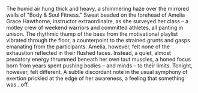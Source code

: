 The humid air hung thick and heavy, a shimmering haze over the mirrored walls of "Body & Soul Fitness."  Sweat beaded on the forehead of Amelia Grace Hawthorne, instructor extraordinaire, as she surveyed her class – a motley crew of weekend warriors and committed athletes, all panting in unison.  The rhythmic thump of the bass from the motivational playlist vibrated through the floor, a counterpoint to the strained grunts and gasps emanating from the participants.  Amelia, however, felt none of the exhaustion reflected in their flushed faces.  Instead, a quiet, almost predatory energy thrummed beneath her own taut muscles, a honed focus born from years spent pushing bodies – and minds – to their limits.  Tonight, however, felt different. A subtle discordant note in the usual symphony of exertion prickled at the edge of her awareness, a feeling that something was…off.
